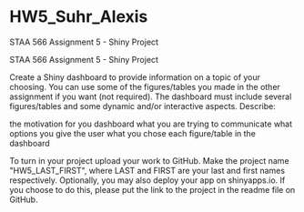 # HW5_Suhr_Alexis
STAA 566 Assignment 5 - Shiny Project  

STAA 566 Assignment 5 - Shiny Project

Create a Shiny dashboard to provide information on a topic of your choosing. You can use some of the figures/tables you made in the other assignment if you want (not required). The dashboard must include several figures/tables and some dynamic and/or interactive aspects. Describe:

the motivation for you dashboard what you are trying to communicate what options you give the user what you chose each figure/table in the dashboard

To turn in your project upload your work to GitHub. Make the project name "HW5_LAST_FIRST", where LAST and FIRST are your last and first names respectively. Optionally, you may also deploy your app on shinyapps.io. If you choose to do this, please put the link to the project in the readme file on GitHub.
